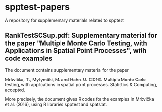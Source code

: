 # spptest-papers
A repository for supplementary materials related to spptest

## RankTestSCSup.pdf: Supplementary material for the paper "Multiple Monte Carlo Testing, with Applications in Spatial Point Processes", with code examples

The document contains supplementary material for the paper

Mrkvička, T., Myllymäki, M. and Hahn, U. (2016). Multiple Monte Carlo testing, with applications in spatial point processes. Statistics & Computing, accepted.

More precisely, the document gives R codes for the examples in Mrkvička et al. (2016), using R libraries spptest and spatstat.
